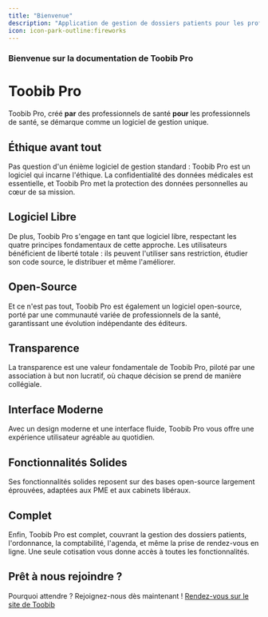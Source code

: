 ```yaml
---
title: "Bienvenue"
description: "Application de gestion de dossiers patients pour les professionels de santé"
icon: icon-park-outline:fireworks
---
```


### Bienvenue sur la documentation de Toobib Pro

# Toobib Pro

Toobib Pro, créé **par** des professionnels de santé **pour** les professionnels de santé, se démarque comme un logiciel de gestion unique.

## Éthique avant tout

Pas question d'un énième logiciel de gestion standard : Toobib Pro est un logiciel qui incarne l'éthique. La confidentialité des données médicales est essentielle, et Toobib Pro met la protection des données personnelles au cœur de sa mission.

## Logiciel Libre

De plus, Toobib Pro s'engage en tant que logiciel libre, respectant les quatre principes fondamentaux de cette approche. Les utilisateurs bénéficient de liberté totale : ils peuvent l'utiliser sans restriction, étudier son code source, le distribuer et même l'améliorer.

## Open-Source

Et ce n'est pas tout, Toobib Pro est également un logiciel open-source, porté par une communauté variée de professionnels de la santé, garantissant une évolution indépendante des éditeurs.

## Transparence

La transparence est une valeur fondamentale de Toobib Pro, piloté par une association à but non lucratif, où chaque décision se prend de manière collégiale.

## Interface Moderne

Avec un design moderne et une interface fluide, Toobib Pro vous offre une expérience utilisateur agréable au quotidien.

## Fonctionnalités Solides

Ses fonctionnalités solides reposent sur des bases open-source largement éprouvées, adaptées aux PME et aux cabinets libéraux.

## Complet

Enfin, Toobib Pro est complet, couvrant la gestion des dossiers patients, l'ordonnance, la comptabilité, l'agenda, et même la prise de rendez-vous en ligne. Une seule cotisation vous donne accès à toutes les fonctionnalités.

## Prêt à nous rejoindre ?

Pourquoi attendre ? Rejoignez-nous dès maintenant ! [Rendez-vous sur le site de Toobib](https://toobib.org/contact)
